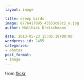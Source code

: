```yaml
---
layout: image

title: ezeep birds
image: 8776417095_43553c88c2_o.jpg
author: Matthias Kretschmann

date: 2013-05-23 15:05:19+00:00
wordpress_id: 2455
categories:
- photos
post_format:
- Image
---
```


from [flickr](http://www.flickr.com/photos/krema/8782995066/)
